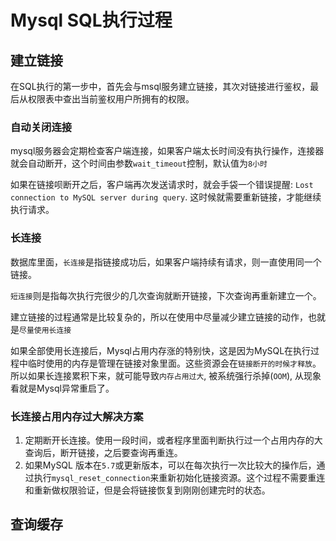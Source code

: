 # Mysql SQL执行过程

## 建立链接

在SQL执行的第一步中，首先会与msql服务建立链接，其次对链接进行鉴权，最后从权限表中查出当前鉴权用户所拥有的权限。



### 自动关闭连接

mysql服务器会定期检查客户端连接，如果客户端太长时间没有执行操作，连接器就会自动断开，这个时间由参数`wait_timeout`控制，默认值为`8小时`



如果在链接呗断开之后，客户端再次发送请求时，就会手袋一个错误提醒: `Lost connection to MySQL server during query`. 这时候就需要重新链接，才能继续执行请求。

### 长连接

数据库里面，`长连接`是指链接成功后，如果客户端持续有请求，则一直使用同一个链接。

`短连接`则是指每次执行完很少的几次查询就断开链接，下次查询再重新建立一个。

建立链接的过程通常是比较复杂的，所以在使用中尽量减少建立链接的动作，也就是`尽量使用长连接`

如果全部使用长连接后，Mysql占用内存涨的特别快，这是因为MySQL在执行过程中临时使用的内存是管理在链接对象里面。这些资源会在`链接断开的时候才释放`。所以如果长连接累积下来，就可能导致`内存占用过大`, 被系统强行杀掉(`OOM`), 从现象看就是Mysql异常重启了。



### 长连接占用内存过大解决方案

1. 定期断开长连接。使用一段时间，或者程序里面判断执行过一个占用内存的大查询后，断开链接，之后要查询再重连。
2. 如果MySQL 版本在`5.7`或更新版本，可以在每次执行一次比较大的操作后，通过执行`mysql_reset_connection`来重新初始化链接资源。这个过程不需要重连和重新做权限验证，但是会将链接恢复到刚刚创建完时的状态。

## 查询缓存

